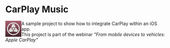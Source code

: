 # CarPlay Music

<img align="left" src="/CarPlayMusic/CarPlayMusic/Resources/Assets.xcassets/AppIcon.appiconset/50.png">

A sample project to show how to integrate CarPlay within an iOS app. <br>
This project is part of the webinar *"From mobile devices to vehicles: Apple CarPlay"*
